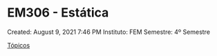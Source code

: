 # EM306 - Estática

Created: August 9, 2021 7:46 PM
Instituto: FEM
Semestre: 4º Semestre

[Tópicos](EM306%20-%20Esta%CC%81tica%201800016dc2a34f39a0fff77b4c78bcdb/To%CC%81picos%20d9630f1672154eb1ac4456a681109ada.csv)